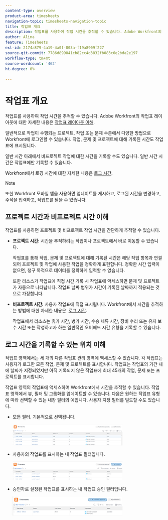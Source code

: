 ```yaml
---
content-type: overview
product-area: timesheets
navigation-topic: timesheets-navigation-topic
title: 작업표 개요
description: 작업표를 사용하여 작업 시간을 추적할 수 있습니다. Adobe Workfront의 작업표 레이아웃에 대한 자세한 내용은 작업표 레이아웃 이해 를 참조하십시오.
author: Alina
feature: Timesheets
exl-id: 2174a879-4a19-4a0f-803a-f19a8909f227
source-git-commit: 7786d899841cb82cc4d3832fb083c6e2bda2e197
workflow-type: tm+mt
source-wordcount: '462'
ht-degree: 0%

---
```


# 작업표 개요

작업표를 사용하여 작업 시간을 추적할 수 있습니다. Adobe Workfront의 작업표 레이아웃에 대한 자세한 내용은 [작업표 레이아웃 이해](../../timesheets/timesheets/timesheet-layout.md).

일반적으로 작업이 수행되는 프로젝트, 작업 또는 문제 수준에서 다양한 방법으로 Workfront에 로그인할 수 있습니다. 작업, 문제 및 프로젝트에 대해 기록된 시간도 작업표에 표시됩니다.

일반 시간 아래에서 비프로젝트 작업에 대한 시간을 기록할 수도 있습니다. 일반 시간 시간은 작업표에만 기록할 수 있습니다.

Workfront에서 로깅 시간에 대한 자세한 내용은 [로그 시간](../../timesheets/create-and-manage-timesheets/log-time.md).

>[!NOTE]
>
>또한 Workfront 모바일 앱을 사용하면 업데이트를 게시하고, 로그된 시간을 변경하고, 주석을 입력하고, 작업표를 닫을 수 있습니다.

## 프로젝트 시간과 비프로젝트 시간 이해

작업표를 사용하면 프로젝트 및 비프로젝트 작업 시간을 간단하게 추적할 수 있습니다.

* **프로젝트 시간:** 시간을 추적하려는 작업이나 프로젝트에서 바로 이동할 수 있습니다.

   작업표를 통해 작업, 문제 및 프로젝트에 대해 기록된 시간은 해당 작업 항목과 연결되어 프로젝트 및 작업에 사용한 작업을 정확하게 표현합니다. 정확한 시간 입력이 없으면, 청구 목적으로 데이터를 정확하게 입력할 수 없습니다.

   또한 리소스가 작업표에 직접 시간 기록 시 작업표에 액세스하면 문제 및 프로젝트가 자동으로 나타납니다. 작업표 날짜 범위가 시간이 기록된 날짜까지 적용되는 것으로 가정합니다.

* **비프로젝트 시간:** 사용자 작업표에 직접 표시됩니다. Workfront에서 시간을 추적하는 방법에 대한 자세한 내용은  [로그 시간](../../timesheets/create-and-manage-timesheets/log-time.md).

   작업표에서 리소스는 휴가 시간, 병가 시간, 수송 체류 시간, 장비 수리 또는 유지 보수 시간 또는 작성하고자 하는 일반적인 오버헤드 시간 유형을 기록할 수 있습니다.

## 로그 시간을 기록할 수 있는 위치 이해

작업표 영역에서는 세 개의 다른 작업표 관리 영역에 액세스할 수 있습니다. 각 작업표는 사용자가 로그한 모든 작업, 문제 및 프로젝트를 표시합니다. 작업표는 작업표의 기간 내에 날짜가 지정되었지만 아직 기록되지 않은 작업표에 최대 45개의 작업, 문제 또는 프로젝트를 표시합니다.

작업표 영역의 작업표에 액세스하여 Workfront에서 시간을 추적할 수 있습니다. 작업표 영역에서 뷰, 필터 및 그룹화를 업데이트할 수 있습니다. 다음은 원하는 작업표 유형에 따라 선택할 수 있는 내장 필터의 예입니다. 사용자 지정 필터를 빌드할 수도 있습니다.

* 모든 필터. 기본적으로 선택됩니다.

   ![](assets/all-timesheets-list-nwe-350x68.png)

* 사용자의 작업표를 표시하는 내 작업표 필터입니다.

   ![](assets/my-timesheets-list-various-statuses-nwe-350x60.png)

* 승인자로 설정된 작업표를 표시하는 내 작업표 승인 필터입니다.

   ![](assets/timesheets-i-approve-list-with0filters-new-nwe-350x61.png)
